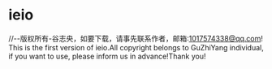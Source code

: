 ieio
====

//--版权所有-谷志央，如要下载，请事先联系作者，邮箱:1017574338@qq.com!
This is the first version of ieio.All copyright belongs to GuZhiYang individual, if you want to use, please inform us in advance!Thank you!
